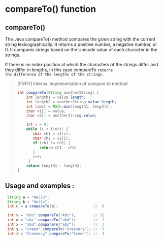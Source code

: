 # compareTo() function

## compareTo()
The Java compareTo() method compares the given string with the current string lexicographically. It returns a positive number, a negative number, or 0. It compares strings based on the Unicode value of each character in the strings.

If there is no index position at which the characters of the strings differ and they differ in lengths, in this case compareTo <code>returns the difference of the lengths of the strings.</code>
>[!INFO] Internal implementation of compare to method 
>```java 
>int compareTo(String anotherString) {  
>     int length1 = value.length;  
>     int length2 = anotherString.value.length;  
>     int limit = Math.min(length1, length2);  
>     char v1[] = value;  
>     char v2[] = anotherString.value;  
>
>     int i = 0;  
>     while (i < limit) {  
>        char ch1 = v1[i];  
>        char ch2 = v2[i];  
>        if (ch1 != ch2) {  
>           return ch1 - ch2;  
>        }  
>        i++;  
>      }  
>     return length1 - length2;  
>}  
>```

## Usage and examples : 
```java 
 String a = "Hello";
 String b = "Hello";
 int u = a.compareTo(b);                //  0

 int v = "abc".compareTo("Abc");        // 32
 int w = "abc".compareTo("abd");        // -1
 int x = "abd".compareTo("abc");        //  1
 int y = "Green".compareTo("Greenery"); // -3
 int z = "Greenery".compareTo("Green"); //  3

```
